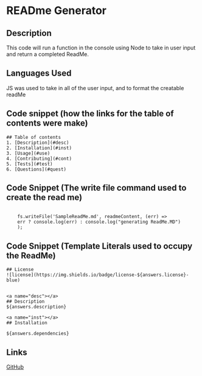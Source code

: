 # READme Generator

## Description
This code will run a function in the console using Node to take in user input and return a completed ReadMe.

## Languages Used
JS was used to take in all of the user input, and to format the creatable readMe

## Code snippet (how the links for the table of contents were make)
```
## Table of contents
1. [Description](#desc)
2. [Installation](#inst)
3. [Usage](#use)
4. [Contributing](#cont)
5. [Tests](#test)
6. [Questions](#quest)
```

## Code Snippet (The write file command used to create the read me)
```

    fs.writeFile('SampleReadMe.md', readmeContent, (err) =>
    err ? console.log(err) : console.log("generating ReadMe.MD")
    );
```
## Code Snippet (Template Literals used to occupy the ReadMe)
```
## License
![license](https://img.shields.io/badge/license-${answers.license}-blue)


<a name="desc"></a>
## Description
${answers.description}

<a name="inst"></a>
## Installation

${answers.dependencies}
```

## Links

[GitHub](https://github.com/SerenaChandler)

